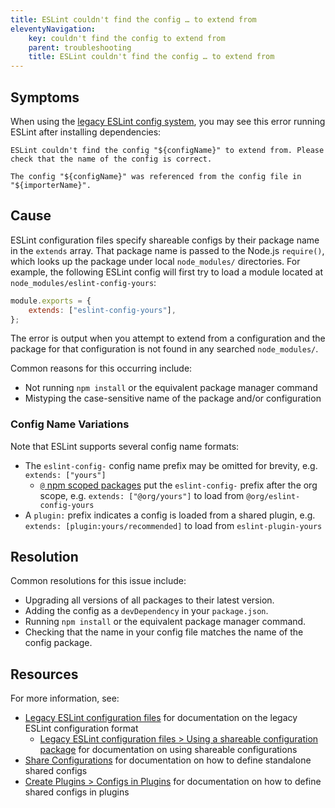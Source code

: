 ```yaml
---
title: ESLint couldn't find the config … to extend from
eleventyNavigation:
    key: couldn't find the config to extend from
    parent: troubleshooting
    title: ESLint couldn't find the config … to extend from
---
```


## Symptoms

When using the [legacy ESLint config system](../configure/configuration-files-deprecated), you may see this error running ESLint after installing dependencies:

```plaintext
ESLint couldn't find the config "${configName}" to extend from. Please check that the name of the config is correct.

The config "${configName}" was referenced from the config file in "${importerName}".
```

## Cause

ESLint configuration files specify shareable configs by their package name in the `extends` array.
That package name is passed to the Node.js `require()`, which looks up the package under local `node_modules/` directories.
For example, the following ESLint config will first try to load a module located at `node_modules/eslint-config-yours`:

```js
module.exports = {
    extends: ["eslint-config-yours"],
};
```

The error is output when you attempt to extend from a configuration and the package for that configuration is not found in any searched `node_modules/`.

Common reasons for this occurring include:

- Not running `npm install` or the equivalent package manager command
- Mistyping the case-sensitive name of the package and/or configuration

### Config Name Variations

Note that ESLint supports several config name formats:

- The `eslint-config-` config name prefix may be omitted for brevity, e.g. `extends: ["yours"]`
    - [`@` npm scoped packages](https://docs.npmjs.com/cli/v10/using-npm/scope) put the `eslint-config-` prefix after the org scope, e.g. `extends: ["@org/yours"]` to load from `@org/eslint-config-yours`
- A `plugin:` prefix indicates a config is loaded from a shared plugin, e.g. `extends: [plugin:yours/recommended]` to load from `eslint-plugin-yours`

## Resolution

Common resolutions for this issue include:

- Upgrading all versions of all packages to their latest version.
- Adding the config as a `devDependency` in your `package.json`.
- Running `npm install` or the equivalent package manager command.
- Checking that the name in your config file matches the name of the config package.

## Resources

For more information, see:

- [Legacy ESLint configuration files](../configure/configuration-files-deprecated#using-a-shareable-configuration-package) for documentation on the legacy ESLint configuration format
    - [Legacy ESLint configuration files > Using a shareable configuration package](../configure/configuration-files-deprecated#using-a-shareable-configuration-package) for documentation on using shareable configurations
- [Share Configurations](../../extend/shareable-configs) for documentation on how to define standalone shared configs
- [Create Plugins > Configs in Plugins](../../extend/plugins#configs-in-plugins) for documentation on how to define shared configs in plugins
